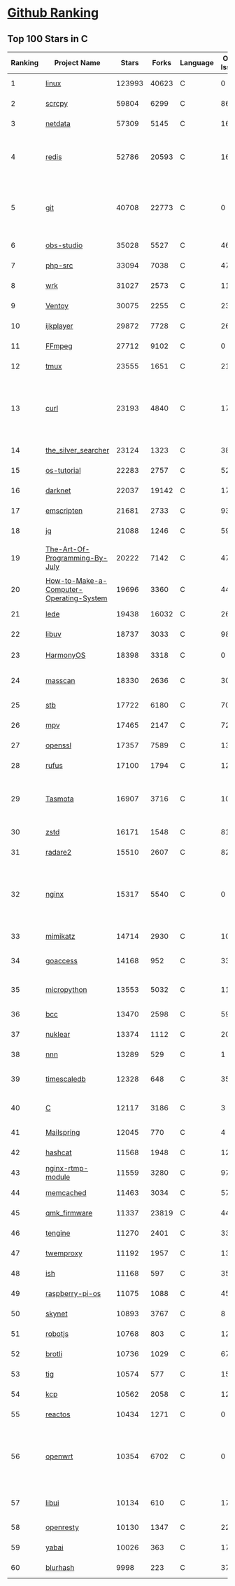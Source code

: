 [Github Ranking](../README.md)
==========

## Top 100 Stars in C

| Ranking | Project Name | Stars | Forks | Language | Open Issues | Description | Last Commit |
| ------- | ------------ | ----- | ----- | -------- | ----------- | ----------- | ----------- |
| 1 | [linux](https://github.com/torvalds/linux) | 123993 | 40623 | C | 0 | Linux kernel source tree | 2022-01-13T01:08:56Z |
| 2 | [scrcpy](https://github.com/Genymobile/scrcpy) | 59804 | 6299 | C | 866 | Display and control your Android device | 2022-01-05T20:09:34Z |
| 3 | [netdata](https://github.com/netdata/netdata) | 57309 | 5145 | C | 161 | Real-time performance monitoring, done right! https://www.netdata.cloud | 2022-01-13T01:01:58Z |
| 4 | [redis](https://github.com/redis/redis) | 52786 | 20593 | C | 1609 | Redis is an in-memory database that persists on disk. The data model is key-value, but many different kind of values are supported: Strings, Lists, Sets, Sorted Sets, Hashes, Streams, HyperLogLogs, Bitmaps. | 2022-01-13T02:27:26Z |
| 5 | [git](https://github.com/git/git) | 40708 | 22773 | C | 0 | Git Source Code Mirror - This is a publish-only repository but pull requests can be turned into patches to the mailing list via GitGitGadget (https://gitgitgadget.github.io/). Please follow Documentation/SubmittingPatches procedure for any of your improvements. | 2022-01-13T01:42:59Z |
| 6 | [obs-studio](https://github.com/obsproject/obs-studio) | 35028 | 5527 | C | 464 | OBS Studio - Free and open source software for live streaming and screen recording | 2022-01-13T04:02:52Z |
| 7 | [php-src](https://github.com/php/php-src) | 33094 | 7038 | C | 47 | The PHP Interpreter | 2022-01-13T04:09:40Z |
| 8 | [wrk](https://github.com/wg/wrk) | 31027 | 2573 | C | 111 | Modern HTTP benchmarking tool | 2021-12-13T04:58:17Z |
| 9 | [Ventoy](https://github.com/ventoy/Ventoy) | 30075 | 2255 | C | 237 | A new bootable USB solution. | 2022-01-13T03:04:07Z |
| 10 | [ijkplayer](https://github.com/bilibili/ijkplayer) | 29872 | 7728 | C | 2646 | Android/iOS video player based on FFmpeg n3.4, with MediaCodec, VideoToolbox support. | 2022-01-11T06:26:54Z |
| 11 | [FFmpeg](https://github.com/FFmpeg/FFmpeg) | 27712 | 9102 | C | 0 | Mirror of https://git.ffmpeg.org/ffmpeg.git | 2022-01-12T10:15:12Z |
| 12 | [tmux](https://github.com/tmux/tmux) | 23555 | 1651 | C | 21 | tmux source code | 2022-01-06T10:01:13Z |
| 13 | [curl](https://github.com/curl/curl) | 23193 | 4840 | C | 17 | A command line tool and library for transferring data with URL syntax, supporting DICT, FILE, FTP, FTPS, GOPHER, GOPHERS, HTTP, HTTPS, IMAP, IMAPS, LDAP, LDAPS, MQTT, POP3, POP3S, RTMP, RTMPS, RTSP, SCP, SFTP, SMB, SMBS, SMTP, SMTPS, TELNET and TFTP. libcurl offers a myriad of powerful features | 2022-01-12T14:50:28Z |
| 14 | [the_silver_searcher](https://github.com/ggreer/the_silver_searcher) | 23124 | 1323 | C | 386 | A code-searching tool similar to ack, but faster. | 2021-12-15T02:06:41Z |
| 15 | [os-tutorial](https://github.com/cfenollosa/os-tutorial) | 22283 | 2757 | C | 52 | How to create an OS from scratch | 2022-01-06T14:56:30Z |
| 16 | [darknet](https://github.com/pjreddie/darknet) | 22037 | 19142 | C | 1726 | Convolutional Neural Networks | 2022-01-09T02:51:04Z |
| 17 | [emscripten](https://github.com/emscripten-core/emscripten) | 21681 | 2733 | C | 937 | Emscripten: An LLVM-to-WebAssembly Compiler | 2022-01-13T04:53:50Z |
| 18 | [jq](https://github.com/stedolan/jq) | 21088 | 1246 | C | 591 | Command-line JSON processor | 2022-01-07T10:10:18Z |
| 19 | [The-Art-Of-Programming-By-July](https://github.com/julycoding/The-Art-Of-Programming-By-July) | 20222 | 7142 | C | 47 | 本项目曾冲到全球第一，干货集锦见本页面最底部，另完整精致的纸质版《编程之法：面试和算法心得》已在京东/当当上销售 | 2021-07-03T07:47:32Z |
| 20 | [How-to-Make-a-Computer-Operating-System](https://github.com/SamyPesse/How-to-Make-a-Computer-Operating-System) | 19696 | 3360 | C | 44 | How to Make a Computer Operating System in C++ | 2021-12-16T09:10:55Z |
| 21 | [lede](https://github.com/coolsnowwolf/lede) | 19438 | 16032 | C | 264 | Lean's OpenWrt source | 2022-01-13T02:11:31Z |
| 22 | [libuv](https://github.com/libuv/libuv) | 18737 | 3033 | C | 98 | Cross-platform asynchronous I/O | 2022-01-13T04:55:26Z |
| 23 | [HarmonyOS](https://github.com/Awesome-HarmonyOS/HarmonyOS) | 18398 | 3318 | C | 0 | A curated list of awesome things related to HarmonyOS. 华为鸿蒙操作系统。 | 2021-06-16T23:05:35Z |
| 24 | [masscan](https://github.com/robertdavidgraham/masscan) | 18330 | 2636 | C | 303 | TCP port scanner, spews SYN packets asynchronously, scanning entire Internet in under 5 minutes. | 2021-10-13T04:27:51Z |
| 25 | [stb](https://github.com/nothings/stb) | 17722 | 6180 | C | 70 | stb single-file public domain libraries for C/C++ | 2022-01-06T09:58:19Z |
| 26 | [mpv](https://github.com/mpv-player/mpv) | 17465 | 2147 | C | 723 | 🎥 Command line video player | 2022-01-12T16:18:09Z |
| 27 | [openssl](https://github.com/openssl/openssl) | 17357 | 7589 | C | 1391 | TLS/SSL and crypto library | 2022-01-13T03:08:23Z |
| 28 | [rufus](https://github.com/pbatard/rufus) | 17100 | 1794 | C | 12 | The Reliable USB Formatting Utility | 2022-01-10T12:13:37Z |
| 29 | [Tasmota](https://github.com/arendst/Tasmota) | 16907 | 3716 | C | 10 | Alternative firmware for ESP8266 with easy configuration using webUI, OTA updates, automation using timers or rules, expandability and entirely local control over MQTT, HTTP, Serial or KNX. Full documentation at | 2022-01-12T22:23:34Z |
| 30 | [zstd](https://github.com/facebook/zstd) | 16171 | 1548 | C | 81 | Zstandard - Fast real-time compression algorithm | 2022-01-11T22:49:03Z |
| 31 | [radare2](https://github.com/radareorg/radare2) | 15510 | 2607 | C | 825 | UNIX-like reverse engineering framework and command-line toolset | 2022-01-13T00:39:44Z |
| 32 | [nginx](https://github.com/nginx/nginx) | 15317 | 5540 | C | 0 | An official read-only mirror of http://hg.nginx.org/nginx/ which is updated hourly. Pull requests on GitHub cannot be accepted and will be automatically closed. The proper way to submit changes to nginx is via the nginx development mailing list, see http://nginx.org/en/docs/contributing_changes.html | 2022-01-11T01:13:28Z |
| 33 | [mimikatz](https://github.com/gentilkiwi/mimikatz) | 14714 | 2930 | C | 104 | A little tool to play with Windows security | 2021-12-10T13:11:21Z |
| 34 | [goaccess](https://github.com/allinurl/goaccess) | 14168 | 952 | C | 333 | GoAccess is a real-time web log analyzer and interactive viewer that runs in a terminal in *nix systems or through your browser. | 2022-01-08T17:53:54Z |
| 35 | [micropython](https://github.com/micropython/micropython) | 13553 | 5032 | C | 1114 | MicroPython - a lean and efficient Python implementation for microcontrollers and constrained systems | 2022-01-13T04:17:03Z |
| 36 | [bcc](https://github.com/iovisor/bcc) | 13470 | 2598 | C | 590 | BCC - Tools for BPF-based Linux IO analysis, networking, monitoring, and more | 2022-01-12T22:48:36Z |
| 37 | [nuklear](https://github.com/vurtun/nuklear) | 13374 | 1112 | C | 207 | A single-header ANSI C gui library | 2020-01-03T21:36:41Z |
| 38 | [nnn](https://github.com/jarun/nnn) | 13289 | 529 | C | 1 | n³ The unorthodox terminal file manager | 2022-01-09T10:46:37Z |
| 39 | [timescaledb](https://github.com/timescale/timescaledb) | 12328 | 648 | C | 357 | An open-source time-series SQL database optimized for fast ingest and complex queries.  Packaged as a PostgreSQL extension. | 2022-01-12T22:08:21Z |
| 40 | [C](https://github.com/TheAlgorithms/C) | 12117 | 3186 | C | 3 | Collection of various algorithms in mathematics, machine learning, computer science, physics, etc implemented in C for educational purposes. | 2022-01-11T18:36:33Z |
| 41 | [Mailspring](https://github.com/Foundry376/Mailspring) | 12045 | 770 | C | 4 | :love_letter: A beautiful, fast and fully open source mail client for Mac, Windows and Linux. | 2022-01-11T21:44:40Z |
| 42 | [hashcat](https://github.com/hashcat/hashcat) | 11568 | 1948 | C | 121 | World's fastest and most advanced password recovery utility | 2022-01-12T17:45:32Z |
| 43 | [nginx-rtmp-module](https://github.com/arut/nginx-rtmp-module) | 11559 | 3280 | C | 977 | NGINX-based Media Streaming Server | 2022-01-11T18:32:00Z |
| 44 | [memcached](https://github.com/memcached/memcached) | 11463 | 3034 | C | 57 | memcached development tree | 2022-01-12T22:08:37Z |
| 45 | [qmk_firmware](https://github.com/qmk/qmk_firmware) | 11337 | 23819 | C | 446 | Open-source keyboard firmware for Atmel AVR and Arm USB families | 2022-01-13T05:00:28Z |
| 46 | [tengine](https://github.com/alibaba/tengine) | 11270 | 2401 | C | 338 | A distribution of Nginx with some advanced features | 2021-12-14T07:36:17Z |
| 47 | [twemproxy](https://github.com/twitter/twemproxy) | 11192 | 1957 | C | 131 | A fast, light-weight proxy for memcached and redis | 2021-12-09T03:40:32Z |
| 48 | [ish](https://github.com/ish-app/ish) | 11168 | 597 | C | 350 | Linux shell for iOS | 2022-01-12T07:54:26Z |
| 49 | [raspberry-pi-os](https://github.com/s-matyukevich/raspberry-pi-os) | 11075 | 1088 | C | 45 | Learning operating system development using Linux kernel and Raspberry Pi | 2021-12-17T15:06:32Z |
| 50 | [skynet](https://github.com/cloudwu/skynet) | 10893 | 3767 | C | 8 | A lightweight online game framework | 2021-12-22T03:11:34Z |
| 51 | [robotjs](https://github.com/octalmage/robotjs) | 10768 | 803 | C | 124 | Node.js Desktop Automation.  | 2021-11-28T11:04:28Z |
| 52 | [brotli](https://github.com/google/brotli) | 10736 | 1029 | C | 67 | Brotli compression format | 2022-01-10T10:08:10Z |
| 53 | [tig](https://github.com/jonas/tig) | 10574 | 577 | C | 159 | Text-mode interface for git | 2022-01-12T17:51:02Z |
| 54 | [kcp](https://github.com/skywind3000/kcp) | 10562 | 2058 | C | 127 | :zap: KCP - A Fast and Reliable ARQ Protocol | 2021-11-24T14:18:40Z |
| 55 | [reactos](https://github.com/reactos/reactos) | 10434 | 1271 | C | 0 | A free Windows-compatible Operating System | 2022-01-13T04:22:19Z |
| 56 | [openwrt](https://github.com/openwrt/openwrt) | 10354 | 6702 | C | 0 | This repository is a mirror of https://git.openwrt.org/openwrt/openwrt.git It is for reference only and is not active for check-ins or for reporting issues.  We will continue to accept Pull Requests here. They will be merged via staging trees then into openwrt.git. All issues should be reported at: https://bugs.openwrt.org | 2022-01-12T22:59:42Z |
| 57 | [libui](https://github.com/andlabs/libui) | 10134 | 610 | C | 171 | Simple and portable (but not inflexible) GUI library in C that uses the native GUI technologies of each platform it supports. | 2021-12-20T07:21:10Z |
| 58 | [openresty](https://github.com/openresty/openresty) | 10130 | 1347 | C | 223 | High Performance Web Platform Based on Nginx and LuaJIT | 2022-01-11T15:42:38Z |
| 59 | [yabai](https://github.com/koekeishiya/yabai) | 10026 | 363 | C | 172 | A tiling window manager for macOS based on binary space partitioning | 2022-01-08T13:45:55Z |
| 60 | [blurhash](https://github.com/woltapp/blurhash) | 9998 | 223 | C | 37 | A very compact representation of a placeholder for an image. | 2021-12-08T13:44:53Z |

